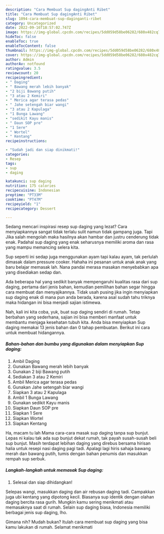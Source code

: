 ```yaml
---
description: "Cara Membuat Sup dagingAnti Ribet"
title: "Cara Membuat Sup dagingAnti Ribet"
slug: 1094-cara-membuat-sup-daginganti-ribet
category: Uncategorized
date: 2022-09-16T18:57:02.747Z
image: https://img-global.cpcdn.com/recipes/5dd059d58be06282/680x482cq70/sup-daging-foto-resep-utama.jpg
hideToc: false
enableToc: true
enableTocContent: false
thumbnail: https://img-global.cpcdn.com/recipes/5dd059d58be06282/680x482cq70/sup-daging-foto-resep-utama.jpg
cover: https://img-global.cpcdn.com/recipes/5dd059d58be06282/680x482cq70/sup-daging-foto-resep-utama.jpg
author: Admin
authorAv: notfound
ratingvalue: 3.5
reviewcount: 20
recipeingredient:
- " Daging"
- " Bawang merah lebih banyak"
- "2 biji Bawang putih"
- "3 atau 2 Kemiri"
- " Merica agar terasa pedas"
- " Jahe setengah biar wangi"
- "3 atau 2 Kapulaga"
- "1 Bunga Lawang"
- "sedikit Kayu manis"
- " Daun SOP pre"
- "1 Sere"
- " Wortel"
- " Kentang"
recipeinstructions:

- "Sudah jadi dan siap dinikmati!"
categories:
- Resep
tags:
- sup
- daging

katakunci: sup daging 
nutrition: 175 calories
recipecuisine: Indonesian
preptime: "PT33M"
cooktime: "PT47M"
recipeyield: "1"
recipecategory: Dessert

---
```



Sedang mencari inspirasi resep sup daging yang lezat? Cara menyiapkannya sangat tidak terlalu sulit namun tidak gampang juga. Tapi Jika salah mengolah maka hasilnya akan hambar dan justru cenderung tidak enak. Padahal sup daging yang enak seharusnya memiliki aroma dan rasa yang mampu memancing selera kita.


Sup seperti ini sedap juga menggunakan ayam tapi kalau ayam, tak perlulah dimasak dalam pressure cooker. Hahaha ini pesanan untuk anak anak yang baru belajar memasak lah. Nana pandai merasa masakan menyebabkan apa yang disediakan sedap dan.

Ada beberapa hal yang sedikit banyak mempengaruhi kualitas rasa dari sup daging, pertama dari jenis bahan, kemudian pemilihan bahan segar hingga cara membuat dan menyajikannya. Tidak usah pusing jika ingin menyiapkan sup daging enak di mana pun anda berada, karena asal sudah tahu triknya maka hidangan ini bisa menjadi sajian istimewa.


Nah, kali ini kita coba, yuk, buat sup daging sendiri di rumah. Tetap berbahan yang sederhana, sajian ini bisa memberi manfaat untuk membantu menjaga kesehatan tubuh kita. Anda bisa menyiapkan Sup daging memakai 13 jenis bahan dan 0 tahap pembuatan. Berikut ini cara untuk membuat hidangannya.

<!--inarticleads1-->

##### Bahan-bahan dan bumbu yang digunakan dalam menyiapkan Sup daging:

1. Ambil  Daging
1. Gunakan  Bawang merah lebih banyak
1. Gunakan 2 biji Bawang putih
1. Sediakan 3 atau 2 Kemiri
1. Ambil  Merica agar terasa pedas
1. Gunakan  Jahe setengah biar wangi
1. Siapkan 3 atau 2 Kapulaga
1. Ambil 1 Bunga Lawang
1. Gunakan sedikit Kayu manis
1. Siapkan  Daun SOP pre
1. Siapkan 1 Sere
1. Siapkan  Wortel
1. Siapkan  Kentang


Ha, macam tu lah Mama cara-cara masak sup daging tanpa sup bunjut. Lepas ni kalau tak ada sup bunjut dekat rumah, tak payah susah-susah beli sup bunjut. Masih terdapat lebihan daging yang direbus bersama hirisan halia untuk resepi nasi daging pagi tadi. Apalagi lagi hiris sahaja bawang merah dan bawang putih, tumis dengan bahan penumis dan masukkan rempah sup serbuk. 

<!--inarticleads2-->

##### Langkah-langkah untuk memasak Sup daging:


1. Selesai dan siap dihidangkan!

Selepas wangi, masukkan daging dan air rebusan daging tadi. Campakkan juga ubi kentang yang dipotong kecil. Biasanya sup identik dengan olahan daging bercita rasa gurih. Mungkin kamu sering menikmati atau memasaknya saat di rumah. Selain sup daging biasa, Indonesia memiliki berbagai jenis sup daging, lho. 

Gimana nih? Mudah bukan? Itulah cara membuat sup daging yang bisa kamu lakukan di rumah. Selamat menikmati
